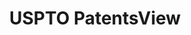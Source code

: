 ---
layout: default
bigquery: https://console.cloud.google.com/bigquery?p=patents-public-data&d=patentsview&page=dataset
citation: Attribution should be given to PatentsView for use, distribution, or derivative
  works.
code: https://github.com/CSSIP-AIR/PatentsView-Code-Snippets/
contributors: USPTO
cost: None
description: 'PatentsView includes US patent data including raw data (summaries, applications,
  pregrant applications), disambugations of inventors and assignees, and inventor
  gender estimates.  Also foreign priority data, # of figures and sheets, and government
  interest statements.'
documentation: https://patentsview.org/query/builder-faqs
last_edit: 04/08/2022, 16:00:12
location: https://patentsview.org/
maintained_by: USPTO
record_creation_timestamp: 12/2/2020 17:20:46
schema_fields:
- disamb_inventor_id_20200331
- lapse_of_patent
- disamb_assignee_id_20191231
- num
- latin_name
- field_id
- assignee_id
- section
- category
- level_two
- group_id
- lname
- subcategory_id
- disclaimer_date
- classification_data_source
- subclass_id
- disamb_inventor_id_20190820
- term_grant
- num_claims
- f371_date
- withdrawn
- type
- publication_number
- state_fips
- lawyer_id
- symbol_position
- city
- organization_id
- disamb_inventor_id_20171003
- f102_date
- rel_id
- applicant_type
- abstract
- level_one
- disamb_assignee_id_20200929
- organization
- term_disclaimer
- action_date
- series_code
- relkind
- disamb_inventor_id_20200929
- classification_status
- designation
- disamb_assignee_id_20200630
- disamb_inventor_id_20170808
- uuid
- disamb_inventor_id_20191231
- main_group
- disamb_inventor_id_20170307
- inventor_id
- _371_date
- disamb_inventor_id_20201229
- deceased
- num_sheets
- latlong
- patent_id
- male
- section_id
- doc_type
- citation_id
- rawinventor_id
- ipc_class
- status
- subsection_id
- male_flag
- dependent
- disamb_inventor_id_20190312
- field_title
- classification_value
- level_three
- longitude
- kind
- contract_award_number
- sector_title
- rawlocation_id
- classification_level
- sequence
- country
- group
- doctype
- num_figures
- role
- name_last
- county_fips
- mainclass_id
- rawassignee_id
- subclass
- disamb_assignee_id_20181127
- text
- disamb_inventor_id_20191008
- ipc_version_indicator
- rule_47
- name
- reldocno
- variety
- location_id
- disamb_assignee_id_20190820
- disamb_inventor_id_20200630
- attribution_status
- length
- name_first
- term_extension
- fname
- gi_statement
- title
- disamb_inventor_id_20180528
- exemplary
- disamb_assignee_id_20190312
- filename
- category_id
- county
- application_id
- subgroup
- _102_date
- disamb_assignee_id_20191008
- state
- id
- disamb_inventor_id_20171226
- latitude
- disamb_inventor_id_20181127
- country_transformed
- date
- disamb_assignee_id_20200331
- number
- subgroup_id
shortname: patentsview
tags:
- disambiguation
- United States
- gender
terms_of_use: Creative Commons Attribution 4.0 International License.
timeframe: 1963-1999
title: USPTO PatentsView
uuid: cf1780b1-e265-4e49-8d1d-83b9cfe0fd9a
---